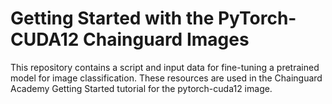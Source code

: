 
# Getting Started with the PyTorch-CUDA12 Chainguard Images

This repository contains a script and input data for fine-tuning a pretrained model for image classification. These resources are used in the Chainguard Academy Getting Started tutorial for the pytorch-cuda12 image. 
